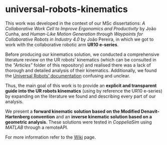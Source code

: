 # universal-robots-kinematics

This work was developed in the context of our MSc dissertations: *A Collaborative Work Cell to Improve Ergonomics and Productivity* by João Cunha, and *Human-Like Motion Generation through Waypoints for Collaborative Robots in Industry 4.0* by João Pereira, in which we got to work with the collaborative robotic arm **UR10 e-series**. 

Before producing our kinematics solution, we conducted a comprehensive literature review on the UR robots’ kinematics (which can be consulted in the *"Articles"* folder of this repository) and realised there was a lack of thorough and detailed analysis of their kinematics. Additionally, we found the [Universal Robots’ documentation](https://www.universal-robots.com/articles/ur/parameters-for-calculations-of-kinematics-and-dynamics/) confusing and unclear. 

Thus, the main goal of this work is to provide an **explicit and transparent guide into the UR robots kinematics** (using by reference the UR10 e-series) by expanding on the literature we found and describing every part of our analysis. 

We present a **forward kinematic solution based on the Modified Denavit-Hartenberg convention** and an **inverse kinematic solution based on a geometric analysis**. These solutions were tested in *CoppeliaSim* using *MATLAB* through a remoteAPI.

For more information refer to the [Wiki](https://github.com/Jgocunha/universal-robots-kinematics/wiki) page.
